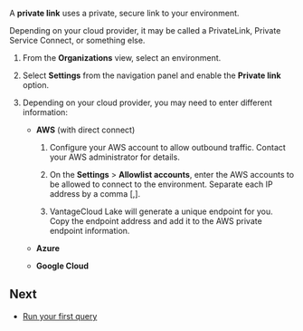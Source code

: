 A **private link** uses a private, secure link to your environment.

Depending on your cloud provider, it may be called a PrivateLink, Private Service Connect, or something else.

1.  From the **Organizations** view, select an environment.


1.  Select **Settings** from the navigation panel and enable the **Private link** option.


1.  Depending on your cloud provider, you may need to enter different information:

    -   **AWS** (with direct connect)

        1.  Configure your AWS account to allow outbound traffic. Contact your AWS administrator for details.


        1.  On the **Settings** > **Allowlist accounts**, enter the AWS accounts to be allowed to connect to the environment. Separate each IP address by a comma [,].


        1.  VantageCloud Lake will generate a unique endpoint for you. Copy the endpoint address and add it to the AWS private endpoint information.


    -   **Azure**


    -   **Google Cloud**


## Next


-   [Run your first query](lam1707187864117.md)


